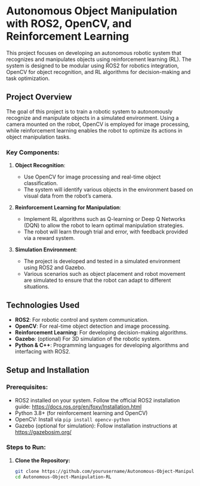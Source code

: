 # Autonomous Object Manipulation with ROS2, OpenCV, and Reinforcement Learning

This project focuses on developing an autonomous robotic system that recognizes and manipulates objects using reinforcement learning (RL). The system is designed to be modular using ROS2 for robotics integration, OpenCV for object recognition, and RL algorithms for decision-making and task optimization.

## Project Overview

The goal of this project is to train a robotic system to autonomously recognize and manipulate objects in a simulated environment. Using a camera mounted on the robot, OpenCV is employed for image processing, while reinforcement learning enables the robot to optimize its actions in object manipulation tasks.

### Key Components:
1. **Object Recognition**: 
   - Use OpenCV for image processing and real-time object classification.
   - The system will identify various objects in the environment based on visual data from the robot’s camera.

2. **Reinforcement Learning for Manipulation**: 
   - Implement RL algorithms such as Q-learning or Deep Q Networks (DQN) to allow the robot to learn optimal manipulation strategies.
   - The robot will learn through trial and error, with feedback provided via a reward system.

3. **Simulation Environment**: 
   - The project is developed and tested in a simulated environment using ROS2 and Gazebo.
   - Various scenarios such as object placement and robot movement are simulated to ensure that the robot can adapt to different situations.

## Technologies Used
- **ROS2**: For robotic control and system communication.
- **OpenCV**: For real-time object detection and image processing.
- **Reinforcement Learning**: For developing decision-making algorithms.
- **Gazebo**: (optional) For 3D simulation of the robotic system.
- **Python & C++**: Programming languages for developing algorithms and interfacing with ROS2.

## Setup and Installation

### Prerequisites:
- ROS2 installed on your system. Follow the official ROS2 installation guide: https://docs.ros.org/en/foxy/Installation.html
- Python 3.8+ (for reinforcement learning and OpenCV)
- OpenCV: Install via `pip install opencv-python`
- Gazebo (optional for simulation): Follow installation instructions at https://gazebosim.org/

### Steps to Run:
1. **Clone the Repository:**
   ```bash
   git clone https://github.com/yourusername/Autonomous-Object-Manipulation-RL.git
   cd Autonomous-Object-Manipulation-RL
